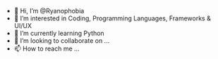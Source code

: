 - 👋 Hi, I’m @Ryanophobia
- 👀 I’m interested in Coding, Programming Languages, Frameworks & UI/UX
- 🌱 I’m currently learning Python
- 💞️ I’m looking to collaborate on ...
- 📫 How to reach me ...

<!---
Ryanophobia/Ryanophobia is a ✨ special ✨ repository because its `README.md` (this file) appears on your GitHub profile.
You can click the Preview link to take a look at your changes.
--->
